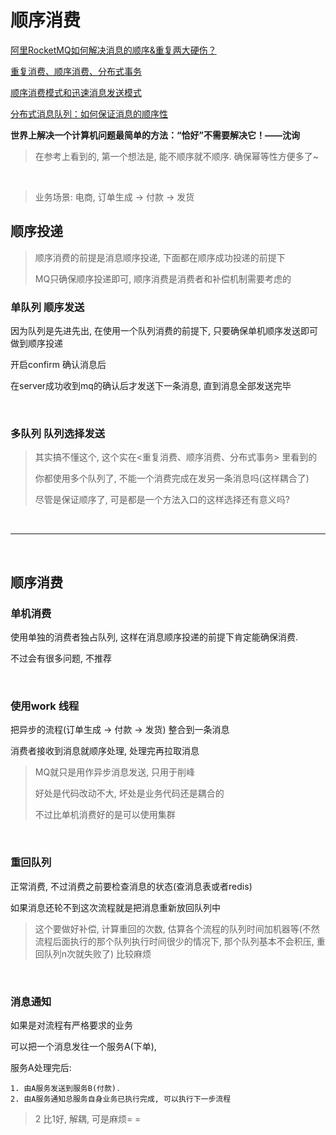 # 顺序消费

[阿里RocketMQ如何解决消息的顺序&重复两大硬伤？](https://dbaplus.cn/news-73-1123-1.html)

[重复消费、顺序消费、分布式事务](https://github.com/AobingJava/JavaFamily/blob/master/docs/mq/%E9%87%8D%E5%A4%8D%E6%B6%88%E8%B4%B9%E3%80%81%E9%A1%BA%E5%BA%8F%E6%B6%88%E8%B4%B9%E3%80%81%E5%88%86%E5%B8%83%E5%BC%8F%E4%BA%8B%E5%8A%A1.md)

[顺序消费模式和迅速消息发送模式](https://www.cnblogs.com/huigelaile/p/10928984.html)

[分布式消息队列：如何保证消息的顺序性](https://juejin.im/post/5c9b1c155188251d806727b2)



**世界上解决一个计算机问题最简单的方法：“恰好”不需要解决它！——沈询**

>   在参考上看到的, 第一个想法是, 能不顺序就不顺序. 确保幂等性方便多了~

​		

>   业务场景: 电商, 订单生成 -> 付款 -> 发货

## 顺序投递

>顺序消费的前提是消息顺序投递, 下面都在顺序成功投递的前提下
>
>MQ只确保顺序投递即可, 顺序消费是消费者和补偿机制需要考虑的

### 单队列 顺序发送

因为队列是先进先出, 在使用一个队列消费的前提下, 只要确保单机顺序发送即可做到顺序投递

开启confirm 确认消息后

在server成功收到mq的确认后才发送下一条消息, 直到消息全部发送完毕

​		

### 多队列 队列选择发送

>   其实搞不懂这个, 这个实在<重复消费、顺序消费、分布式事务> 里看到的
>
>   你都使用多个队列了, 不能一个消费完成在发另一条消息吗(这样耦合了)
>
>   尽管是保证顺序了, 可是都是一个方法入口的这样选择还有意义吗?

​		

------

​		

## 顺序消费

### 单机消费

使用单独的消费者独占队列, 这样在消息顺序投递的前提下肯定能确保消费. 

不过会有很多问题, 不推荐

​		

### 使用work 线程

把异步的流程(订单生成 -> 付款 -> 发货) 整合到一条消息

消费者接收到消息就顺序处理, 处理完再拉取消息

>   MQ就只是用作异步消息发送, 只用于削峰
>
>   好处是代码改动不大, 坏处是业务代码还是耦合的
>
>   不过比单机消费好的是可以使用集群

​		

### 重回队列

正常消费, 不过消费之前要检查消息的状态(查消息表或者redis)

如果消息还轮不到这次流程就是把消息重新放回队列中

>   这个要做好补偿, 计算重回的次数, 估算各个流程的队列时间加机器等(不然流程后面执行的那个队列执行时间很少的情况下, 那个队列基本不会积压, 重回队列n次就失败了) 比较麻烦

​		

### 消息通知

如果是对流程有严格要求的业务

可以把一个消息发往一个服务A(下单), 

服务A处理完后: 

	1. 由A服务发送到服务B(付款). 
	2. 由A服务通知总服务自身业务已执行完成, 可以执行下一步流程

>   2 比1好, 解耦, 可是麻烦= =

